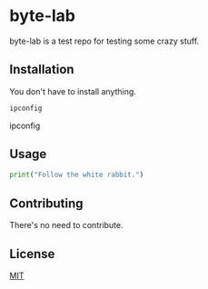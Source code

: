# byte-lab

byte-lab is a test repo for testing some crazy stuff.

## Installation

You don't have to install anything.

```bash
ipconfig
```

<div class="command">
  ipconfig
</div>

## Usage

```python
print("Follow the white rabbit.")
```

## Contributing

There's no need to contribute.

## License

[MIT](https://choosealicense.com/licenses/mit/)
